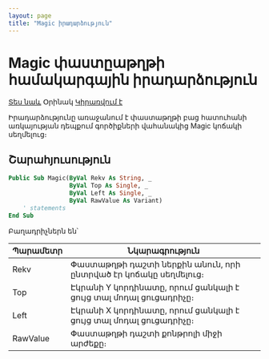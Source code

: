 ```yaml
---
layout: page
title: "Magic իրադարձություն"
---
```


# Magic փաստըաթղթի համակարգային իրադարձություն

[Տես նաև](../scriptstproced.md) Օրինակ [Կիրառվում է](../Defs/doc.md)

Իրադարձությունը առաջանում է փաստաթղթի բաց հատուհանի առկայության դեպքում գործիքների վահանակից Magic կոճակի սեղմելուց։ 

## Շարահյուսություն

``` vb
Public Sub Magic(ByVal Rekv As String, _
                 ByVal Top As Single, _
                 ByVal Left As Single, _
                 ByVal RawValue As Variant)  
    ' statements
End Sub
```

Բաղադրիչներն են՝

| Պարամետր | Նկարագրություն |
|--|--|
| Rekv | Փաստաթղթի դաշտի ներքին անուն, որի ընտրված էր կոճակը սեղմելուց։ |
| Top | Էկրանի Y կորդինատը, որում ցանկալի է ցույց տալ մոդալ ցուցադրիչը։ |
| Left | Էկրանի X կորդինատը, որում ցանկալի է ցույց տալ մոդալ ցուցադրիչը։ |
| RawValue | Փաստաթղթի դաշտի քոնթրոլի միջի արժեքը։ |
